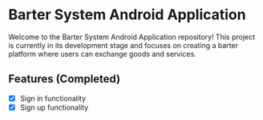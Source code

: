 # Barter System Android Application

Welcome to the Barter System Android Application repository! This project is currently in its development stage and focuses on creating a barter platform where users can exchange goods and services.

## Features (Completed)

- [x] Sign in functionality
- [x] Sign up functionality
